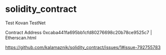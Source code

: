 # solidity_contract
Test Kovan TestNet

Contract Address 0xcaba441fa695bb1cfd80276698c20b78ce9525c7 | Etherscan.html

https://github.com/kalamaznik/solidity_contract/issues/1#issue-792755783
